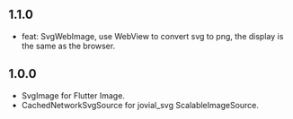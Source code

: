 ## 1.1.0
- feat: SvgWebImage, use WebView to convert svg to png, the display is the same as the browser.

## 1.0.0
- SvgImage for Flutter Image.
- CachedNetworkSvgSource for jovial_svg ScalableImageSource.

